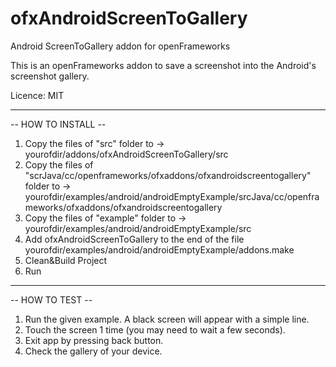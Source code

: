 # ofxAndroidScreenToGallery
Android ScreenToGallery addon for openFrameworks

This is an openFrameworks addon to save a screenshot into the Android's screenshot gallery.

Licence: MIT

----
-- HOW TO INSTALL --

1. Copy the files of "src" folder to -> yourofdir/addons/ofxAndroidScreenToGallery/src
2. Copy the files of "scrJava/cc/openframeworks/ofxaddons/ofxandroidscreentogallery" folder to -> yourofdir/examples/android/androidEmptyExample/srcJava/cc/openframeworks/ofxaddons/ofxandroidscreentogallery
3. Copy the files of "example" folder to -> yourofdir/examples/android/androidEmptyExample/src
4. Add ofxAndroidScreenToGallery to the end of the file yourofdir/examples/android/androidEmptyExample/addons.make
5. Clean&Build Project
6. Run

----
-- HOW TO TEST --

1. Run the given example. A black screen will appear with a simple line.
2. Touch the screen 1 time (you may need to wait a few seconds).
3. Exit app by pressing back button.
4. Check the gallery of your device.


